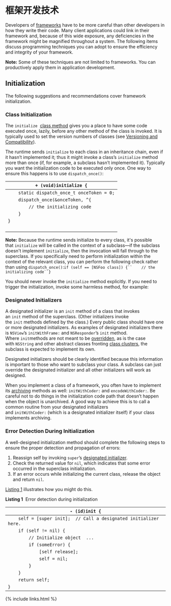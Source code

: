 # 框架开发技术


Developers of [frameworks](undefined) have to be more careful than other developers in how they write their code. Many client applications could link in their framework and, because of this wide exposure, any deficiencies in the framework might be magnified throughout a system. The following items discuss programming techniques you can adopt to ensure the efficiency and integrity of your framework.

**Note:** Some of these techniques are not limited to frameworks. You can productively apply them in application development.

## Initialization

The following suggestions and recommendations cover framework initialization.

### Class Initialization

The `initialize`  [class method](undefined) gives you a place to have some code executed once, lazily, before any other method of the class is invoked. It is typically used to set the version numbers of classes (see [Versioning and Compatibility](https://developer.apple.com/library/content/documentation/Cocoa/Conceptual/CodingGuidelines/Articles/FrameworkImpl.html#//apple_ref/doc/uid/20001286-1001777)).

The runtime sends `initialize` to each class in an inheritance chain, even if it hasn’t implemented it; thus it might invoke a class’s `initialize` method more than once (if, for example, a subclass hasn’t implemented it). Typically you want the initialization code to be executed only once. One way to ensure this happens is to use `dispatch_once()`:

| `+ (void)initialize {`                   |
| ---------------------------------------- |
| `    static dispatch_once_t onceToken = 0;` |
| `    dispatch_once(&onceToken, ^{`       |
| `        // the initializing code`       |
| `    }`                                  |
| `}`                                      |
| ` `                                      |

**Note:** Because the runtime sends initialize to every class, it's possible that `initialize` will be called in the context of a subclass—if the subclass doesn't implement `initialize`, then the invocation will fall through to the superclass. If you specifically need to perform initialization within the context of the relevant class, you can perform the following check rather than using `dispatch_once()`:`if (self == [NSFoo class]) {``    // the initializing code``}`

You should never invoke the `initialize` method explicitly. If you need to trigger the initialization, invoke some harmless method, for example:

### Designated Initializers

A designated initializer is an `init` method of a class that invokes an `init` method of the superclass. (Other initializers invoke the `init` methods defined by the class.) Every public class should have one or more designated initializers. As examples of designated initializers there is `NSView`’s `initWithFrame:` and `NSResponder`’s `init` method. Where `init`methods are not meant to be [overridden](undefined), as is the case with `NSString` and other abstract classes fronting [class clusters](undefined), the subclass is expected to implement its own.

Designated initializers should be clearly identified because this information is important to those who want to subclass your class. A subclass can just override the designated initializer and all other initializers will work as designed.

When you implement a class of a framework, you often have to implement its [archiving](undefined) methods as well: `initWithCoder:` and `encodeWithCoder:`. Be careful not to do things in the initialization code path that doesn’t happen when the object is unarchived. A good way to achieve this is to call a common routine from your designated initializers and `initWithCoder:` (which is a designated initializer itself) if your class implements archiving.

### Error Detection During Initialization

A well-designed initialization method should complete the following steps to ensure the proper detection and propagation of errors:

1. Reassign self by invoking `super`’s [designated initializer](undefined).
2. Check the returned value for `nil`, which indicates that some error occurred in the superclass initialization.
3. If an error occurs while initializing the current class, release the object and return `nil`.

[Listing 1](https://developer.apple.com/library/content/documentation/Cocoa/Conceptual/CodingGuidelines/Articles/FrameworkImpl.html#//apple_ref/doc/uid/20001286-1004028-BAJBJCIA) illustrates how you might do this.

**Listing 1**  Error detection during initialization

| `- (id)init {`                           |
| ---------------------------------------- |
| `    self = [super init];  // Call a designated initializer here.` |
| `    if (self != nil) {`                 |
| `        // Initialize object  ...`      |
| `        if (someError) {`               |
| `            [self release];`            |
| `            self = nil;`                |
| `        }`                              |
| `    }`                                  |
| `    return self;`                       |
| `}`                                      |




{% include links.html %}
